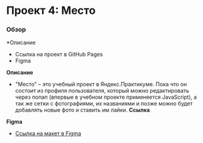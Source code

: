 # Проект 4: Место

### Обзор

*Описание
* Ссылка на проект в GitHub Pages
* Figma

**Описание**
* "Место" – это учебный проект в Яндекс.Практикуме. Пока что он состоит из профиля пользователя, который можно редактировать через попап (впервые в учебном проекте применяется JavaScript), а так же сетки с фотографиями, их названиями и позже можно будет добавлять новые фото и ставить им лайки. 
**Ссылка**

**Figma**

* [Ссылка на макет в Figma](https://www.figma.com/file/StZjf8HnoeLdiXS7dYrLAh/JavaScript.-Sprint-4)

